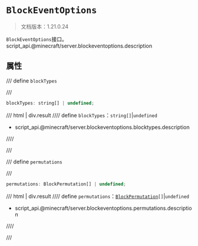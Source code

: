 # `BlockEventOptions`

> 文档版本：1.21.0.24

`BlockEventOptions`接口。script_api.@minecraft/server.blockeventoptions.description

## 属性

/// define
`blockTypes`


///

```js
blockTypes: string[] | undefined;
```

/// html | div.result
//// define
`blockTypes`：`string[]`|`undefined`

- script_api.@minecraft/server.blockeventoptions.blocktypes.description


////

///


/// define
`permutations`


///

```js
permutations: BlockPermutation[] | undefined;
```

/// html | div.result
//// define
`permutations`：<code><a href="../blockpermutation/">BlockPermutation</a>[]</code>|`undefined`

- script_api.@minecraft/server.blockeventoptions.permutations.description


////

///

